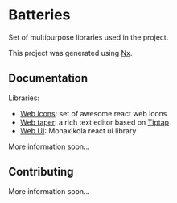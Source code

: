 # Batteries

Set of multipurpose libraries used in the project.

This project was generated using [Nx](https://nx.dev).

## Documentation

Libraries:
- [Web icons](https://github.com/moonaxikola/batteries/tree/dev/libs/web/icons): set of awesome react web icons
- [Web taper](https://github.com/moonaxikola/batteries/tree/dev/libs/web/taper): a rich text editor based on [Tiptap](https://tiptap.dev/)
- [Web UI](https://github.com/moonaxikola/batteries/tree/dev/libs/web/ui): Monaxikola react ui library

More information soon...

## Contributing

More information soon...